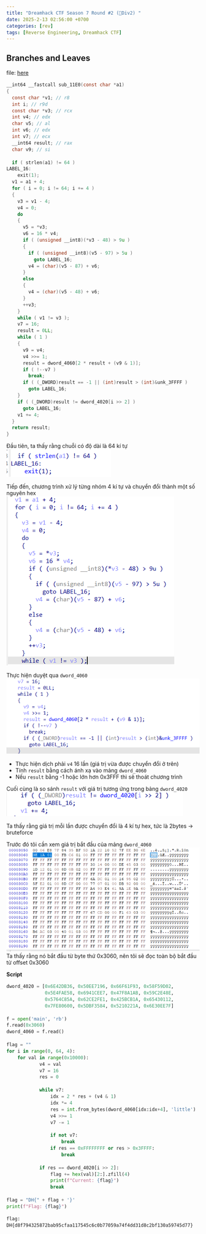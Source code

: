 ```yaml
---
title: "Dreamhack CTF Season 7 Round #2 (🌱Div2) "
date: 2025-2-13 02:56:00 +0700
categories: [rev]
tags: [Reverse Engineering, Dreamhack CTF]
---
```


## Branches and Leaves 
file: [here](/assets/Dreamhack%20CTF%20Season%207%20Round%20%232/Branches%20and%20Leaves.zip)

```c
__int64 __fastcall sub_11E0(const char *a1)
{
  const char *v1; // r8
  int i; // r9d
  const char *v3; // rcx
  int v4; // edx
  char v5; // al
  int v6; // edx
  int v7; // ecx
  __int64 result; // rax
  char v9; // si

  if ( strlen(a1) != 64 )
LABEL_16:
    exit(1);
  v1 = a1 + 4;
  for ( i = 0; i != 64; i += 4 )
  {
    v3 = v1 - 4;
    v4 = 0;
    do
    {
      v5 = *v3;
      v6 = 16 * v4;
      if ( (unsigned __int8)(*v3 - 48) > 9u )
      {
        if ( (unsigned __int8)(v5 - 97) > 5u )
          goto LABEL_16;
        v4 = (char)(v5 - 87) + v6;
      }
      else
      {
        v4 = (char)(v5 - 48) + v6;
      }
      ++v3;
    }
    while ( v1 != v3 );
    v7 = 16;
    result = 0LL;
    while ( 1 )
    {
      v9 = v4;
      v4 >>= 1;
      result = dword_4060[2 * result + (v9 & 1)];
      if ( !--v7 )
        break;
      if ( (_DWORD)result == -1 || (int)result > (int)&unk_3FFFF )
        goto LABEL_16;
    }
    if ( (_DWORD)result != dword_4020[i >> 2] )
      goto LABEL_16;
    v1 += 4;
  }
  return result;
}
```

Đầu tiên, ta thấy rằng chuỗi có độ dài là 64 kí tự
![alt text](/assets/Dreamhack%20CTF%20Season%207%20Round%20%232/image.png)

Tiếp đến, chương trình xử lý từng nhóm 4 kí tự và chuyển đổi thành một số nguyên hex
![alt text](/assets/Dreamhack%20CTF%20Season%207%20Round%20%232/image-1.png)

Thực hiện duyệt qua `dword_4060`
![alt text](/assets/Dreamhack%20CTF%20Season%207%20Round%20%232/image-2.png)

* Thực hiện dịch phải `v4` 16 lần (giá trị vừa được chuyển đổi ở trên)
* Tính `result` bằng cách ánh xạ vào mảng `dword_4060`
* Nếu `result` bằng -1 hoặc lớn hơn 0x3FFF thì sẽ thoát chương trình

Cuối cùng là so sánh `result` với giá trị tương ứng trong bảng `dword_4020`
![alt text](/assets/Dreamhack%20CTF%20Season%207%20Round%20%232/image-3.png)

Ta thấy rằng giá trị mỗi lần được chuyển đổi là 4 kí tự hex, tức là 2bytes -> bruteforce

Trước đó tôi cần xem giá trị bắt đầu của mảng `dword_4060`
![alt text](/assets/Dreamhack%20CTF%20Season%207%20Round%20%232/image-4.png)
Ta thấy rằng nó bắt đầu từ byte thứ 0x3060, nên tôi sẽ đọc toàn bộ bắt đầu từ offset 0x3060

**Script**
```python
dword_4020 = [0x6E42DB36, 0x50EE7196, 0x66F61F93, 0x58F59D02, 
              0x5E4FAE58, 0x6941CEE7, 0x47F8A1AB, 0x59C2E48E, 
              0x5764C85A, 0x62CE2FE1, 0x425BCB1A, 0x65430112, 
              0x7FE80600, 0x5DBF3584, 0x5210221A, 0x6E30EE7F]

f = open('main', 'rb')
f.read(0x3060)
dword_4060 = f.read()

flag = ""
for i in range(0, 64, 4):
    for val in range(0x10000):
            v4 = val
            v7 = 16
            res = 0

            while v7:
                idx = 2 * res + (v4 & 1)
                idx *= 4
                res = int.from_bytes(dword_4060[idx:idx+4], 'little')
                v4 >>= 1
                v7 -= 1

                if not v7:
                    break
                if res == 0xFFFFFFFF or res > 0x3FFFF:
                    break
            
            if res == dword_4020[i >> 2]:
                flag += hex(val)[2:].zfill(4)
                print(f"Current: {flag}")
                break
    
flag = "DH{" + flag + '}'
print(f"Flag: {flag}")
```
`flag: DH{d8f794325872bab95cfaa117545c6c0b77059a74f4dd31d8c2bf130a59745d77}`